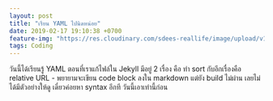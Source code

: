 ```yaml
---
layout: post
title: "เรียน YAML ไปนิดหน่อย"
date: 2019-02-17 19:10:38 +0700
feature-img: "https://res.cloudinary.com/sdees-reallife/image/upload/v1550405551/Screenshot_from_2019-02-17_19-12-10.png"
tags: Coding
---
```

วันนี้ได้เรียนรู้ YAML ตอนที่เราแก้ไฟล์ใน Jekyll มีอยู่ 2 เรื่อง คือ ทำ sort กับอีกเรื่องคือ relative URL - พยายามจะเขียน code block ลงใน markdown แต่ยัง build ไม่ผ่าน เลยไม่ได้มีตัวอย่างให้ดู เดี๋ยวค่อยหา syntax อีกที วันนี้เอาเท่านี้ก่อน
